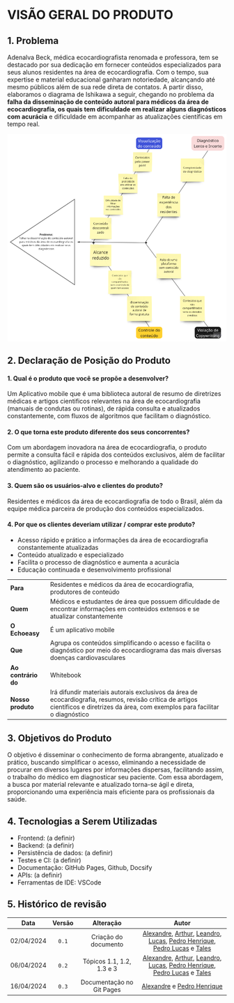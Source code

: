 # VISÃO GERAL DO PRODUTO

## 1. Problema

Adenalva Beck, médica ecocardiografista renomada e professora, tem se destacado por sua dedicação em fornecer conteúdos especializados
para seus alunos residentes na área de ecocardiografia. Com o tempo, sua expertise e material educacional ganharam notoriedade,
alcançando até mesmo públicos além de sua rede direta de contatos. A partir disso, elaboramos o diagrama de Ishikawa a seguir,
chegando no problema da **falha da disseminação de conteúdo autoral para médicos da área de ecocardiografia,
os quais tem dificuldade em realizar alguns diagnósticos com acurácia** e dificuldade em acompanhar as atualizações
científicas em tempo real.

<center>
    <img id= "ishikawa" src= "https://raw.githubusercontent.com/mdsreq-fga-unb/2024.1-Echoeasy/docs/docs/assets/imgs/Diagrama de Ishikawa.png">
</center>

## 2. Declaração de Posição do Produto

#### 1. Qual é o produto que você se propõe a desenvolver?

Um Aplicativo mobile que é uma biblioteca autoral de resumo de diretrizes médicas e artigos cientificos relevantes na área de ecocardiografia (manuais de condutas ou rotinas), de rápida consulta e atualizados constantemente, com fluxos de algoritmos que facilitam o diagnóstico.

#### 2. O que torna este produto diferente dos seus concorrentes?

Com um abordagem inovadora na área de ecocardiografia, o produto permite a consulta fácil e rápida dos conteúdos exclusivos, além de facilitar o diagnóstico, agilizando o processo e melhorando a qualidade do atendimento ao paciente.

#### 3. Quem são os usuários-alvo e clientes do produto?

Residentes e médicos da área de ecocardiografia de todo o Brasil, além da equipe médica parceira de produção dos conteúdos especializados.

#### 4. Por que os clientes deveriam utilizar / comprar este produto?

- Acesso rápido e prático a informações da área de ecocardiografia constantemente atualizadas
- Conteúdo atualizado e especializado
- Facilita o processo de diagnóstico e aumenta a acurácia
- Educação continuada e desenvolvimento profissional

|                     |                                                                                                                                                                                        |
| ------------------- | -------------------------------------------------------------------------------------------------------------------------------------------------------------------------------------- |
| **Para**            | Residentes e médicos da área de ecocardiografia, produtores de conteúdo                                                                                                                |
| **Quem**            | Médicos e estudantes de área que possuem dificuldade de encontrar informações em conteúdos extensos e se atualizar constantemente                                                      |
| **O Echoeasy**      | É um aplicativo mobile                                                                                                                                                                 |
| **Que**             | Agrupa os conteúdos simplificando o acesso e facilita o diagnóstico por meio do ecocardiograma das mais diversas doenças cardiovasculares                                              |
| **Ao contrário do** | Whitebook                                                                                                                                                                              |
| **Nosso produto**   | Irá difundir materiais autorais exclusivos da área de ecocardiografia, resumos, revisão crítica de artigos científicos e diretrizes da área, com exemplos para facilitar o diagnóstico |

## 3. Objetivos do Produto

O objetivo é disseminar o conhecimento de forma abrangente, atualizado e prático, buscando simplificar o acesso, eliminando a necessidade de procurar em diversos lugares por informações dispersas, facilitando assim, o trabalho do médico em diagnosticar seu paciente. Com essa abordagem, a busca por material relevante e atualizado torna-se ágil e direta, proporcionando uma experiência mais eficiente para os profissionais da saúde.

## 4. Tecnologias a Serem Utilizadas

- Frontend: (a definir)
- Backend: (a definir)
- Persistência de dados: (a definir)
- Testes e CI: (a definir)
- Documentação: GitHub Pages, Github, Docsify
- APIs: (a definir)
- Ferramentas de IDE: VSCode

## 5. Histórico de revisão

|    Data    | Versão |         Alteração         |                                                                                                                                                    Autor                                                                                                                                                     |
| :--------: | :----: | :-----------------------: | :----------------------------------------------------------------------------------------------------------------------------------------------------------------------------------------------------------------------------------------------------------------------------------------------------------: |
| 02/04/2024 | `0.1`  |   Criação do documento    | [Alexandre](https://github.com/zzzBECK), [Arthur](https://github.com/arthur-heleno), [Leandro](https://github.com/LeanArs), [Lucas](https://github.com/LucasGSAntunes), [Pedro Henrique](https://github.com/PedroHhenriq), [Pedro Lucas](https://github.com/lucasdray) e [Tales](https://github.com/TalesRG) |
| 06/04/2024 | `0.2`  | Tópicos 1.1, 1.2, 1.3 e 3 | [Alexandre](https://github.com/zzzBECK), [Arthur](https://github.com/arthur-heleno), [Leandro](https://github.com/LeanArs), [Lucas](https://github.com/LucasGSAntunes), [Pedro Henrique](https://github.com/PedroHhenriq), [Pedro Lucas](https://github.com/lucasdray) e [Tales](https://github.com/TalesRG) |
| 16/04/2024 | `0.3`  | Documentação no Git Pages |                                                                                                         [Alexandre](https://github.com/zzzBECK) e [Pedro Henrique](https://github.com/PedroHhenriq)                                                                                                          |
